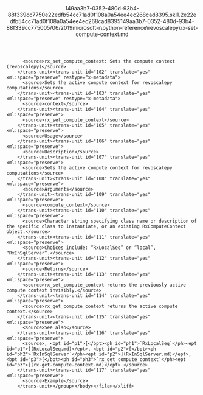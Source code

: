 <?xml version="1.0"?><xliff version="1.2" xmlns="urn:oasis:names:tc:xliff:document:1.2" xmlns:xsi="http://www.w3.org/2001/XMLSchema-instance" xsi:schemaLocation="urn:oasis:names:tc:xliff:document:1.2 xliff-core-1.2-transitional.xsd"><file datatype="xml" original="rx-set-compute-context.md" source-language="en-US" target-language="en-US"><header><tool tool-id="mdxliff" tool-name="mdxliff" tool-version="1.0-1931010" tool-company="Microsoft" /><xliffext:skl_file_name xmlns:xliffext="urn:microsoft:content:schema:xliffextensions">149aa3b7-0352-480d-93b4-88f339cc7750e22edfb54cc71ad0f108a0a54ee4ec268cad8395.skl</xliffext:skl_file_name><xliffext:version xmlns:xliffext="urn:microsoft:content:schema:xliffextensions">1.2</xliffext:version><xliffext:ms.openlocfilehash xmlns:xliffext="urn:microsoft:content:schema:xliffextensions">e22edfb54cc71ad0f108a0a54ee4ec268cad8395</xliffext:ms.openlocfilehash><xliffext:ms.sourcegitcommit xmlns:xliffext="urn:microsoft:content:schema:xliffextensions">149aa3b7-0352-480d-93b4-88f339cc7750</xliffext:ms.sourcegitcommit><xliffext:ms.lasthandoff xmlns:xliffext="urn:microsoft:content:schema:xliffextensions">05/06/2019</xliffext:ms.lasthandoff><xliffext:ms.openlocfilepath xmlns:xliffext="urn:microsoft:content:schema:xliffextensions">microsoft-r\python-reference\revoscalepy\rx-set-compute-context.md</xliffext:ms.openlocfilepath></header><body><group id="content" extype="content"><trans-unit id="101" translate="yes" xml:space="preserve" restype="x-metadata">
          <source>rx_set_compute_context: Sets the compute context (revoscalepy)</source>
        </trans-unit><trans-unit id="102" translate="yes" xml:space="preserve" restype="x-metadata">
          <source>Sets the active compute context for revoscalepy computations</source>
        </trans-unit><trans-unit id="103" translate="yes" xml:space="preserve" restype="x-metadata">
          <source>context</source>
        </trans-unit><trans-unit id="104" translate="yes" xml:space="preserve">
          <source>rx_set_compute_context</source>
        </trans-unit><trans-unit id="105" translate="yes" xml:space="preserve">
          <source>Usage</source>
        </trans-unit><trans-unit id="106" translate="yes" xml:space="preserve">
          <source>Description</source>
        </trans-unit><trans-unit id="107" translate="yes" xml:space="preserve">
          <source>Sets the active compute context for revoscalepy computations</source>
        </trans-unit><trans-unit id="108" translate="yes" xml:space="preserve">
          <source>Arguments</source>
        </trans-unit><trans-unit id="109" translate="yes" xml:space="preserve">
          <source>compute_context</source>
        </trans-unit><trans-unit id="110" translate="yes" xml:space="preserve">
          <source>Character string specifying class name or description of the specific class to instantiate, or an existing RxComputeContext object.</source>
        </trans-unit><trans-unit id="111" translate="yes" xml:space="preserve">
          <source>Choices include: “RxLocalSeq” or “local”, “RxInSqlServer”.</source>
        </trans-unit><trans-unit id="112" translate="yes" xml:space="preserve">
          <source>Returns</source>
        </trans-unit><trans-unit id="113" translate="yes" xml:space="preserve">
          <source>rx_set_compute_context returns the previously active compute context invisibly.</source>
        </trans-unit><trans-unit id="114" translate="yes" xml:space="preserve">
          <source>rx_get_compute_context returns the active compute context.</source>
        </trans-unit><trans-unit id="115" translate="yes" xml:space="preserve">
          <source>See also</source>
        </trans-unit><trans-unit id="116" translate="yes" xml:space="preserve">
          <source>, <bpt id="p1">[</bpt><ph id="ph1">`RxLocalSeq`</ph><ept id="p1">](RxLocalSeq.md)</ept>, <bpt id="p2">[</bpt><ph id="ph2">`RxInSqlServer`</ph><ept id="p2">](RxInSqlServer.md)</ept>, <bpt id="p3">[</bpt><ph id="ph3">`rx_get_compute_context`</ph><ept id="p3">](rx-get-compute-context.md)</ept>.</source>
        </trans-unit><trans-unit id="117" translate="yes" xml:space="preserve">
          <source>Example</source>
        </trans-unit></group></body></file></xliff>